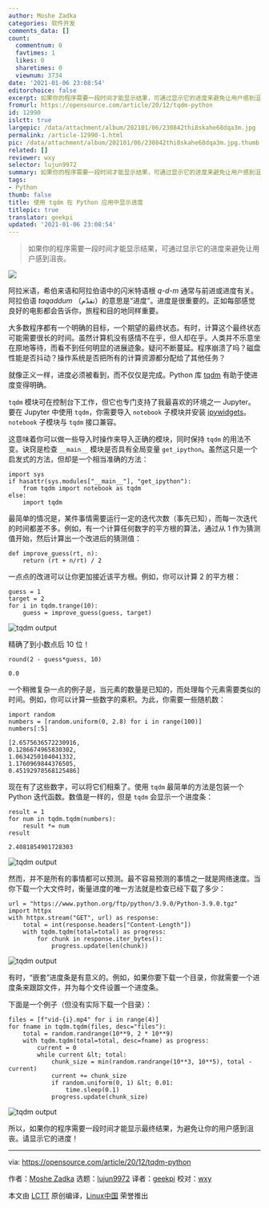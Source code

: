 ```yaml
---
author: Moshe Zadka
categories: 软件开发
comments_data: []
count:
  commentnum: 0
  favtimes: 1
  likes: 0
  sharetimes: 0
  viewnum: 3734
date: '2021-01-06 23:08:54'
editorchoice: false
excerpt: 如果你的程序需要一段时间才能显示结果，可通过显示它的进度来避免让用户感到沮丧。
fromurl: https://opensource.com/article/20/12/tqdm-python
id: 12990
islctt: true
largepic: /data/attachment/album/202101/06/230842thi8skahe68dqa3m.jpg
permalink: /article-12990-1.html
pic: /data/attachment/album/202101/06/230842thi8skahe68dqa3m.jpg.thumb.jpg
related: []
reviewer: wxy
selector: lujun9972
summary: 如果你的程序需要一段时间才能显示结果，可通过显示它的进度来避免让用户感到沮丧。
tags:
- Python
thumb: false
title: 使用 tqdm 在 Python 应用中显示进度
titlepic: true
translator: geekpi
updated: '2021-01-06 23:08:54'
---
```



> 
> 如果你的程序需要一段时间才能显示结果，可通过显示它的进度来避免让用户感到沮丧。
> 
> 
> 


![](/data/attachment/album/202101/06/230842thi8skahe68dqa3m.jpg)


阿拉米语，希伯来语和阿拉伯语中的闪米特语根 *q-d-m* 通常与前进或进度有关。阿拉伯语 *taqaddum* （تقدّم）的意思是“进度”。进度是很重要的。正如每部感觉良好的电影都会告诉你，旅程和目的地同样重要。


大多数程序都有一个明确的目标，一个期望的最终状态。有时，计算这个最终状态可能需要很长的时间。虽然计算机没有感情不在乎，但人却在乎。人类并不乐意坐在原地等待，而看不到任何明显的进展迹象。疑问不断蔓延。程序崩溃了吗？磁盘性能是否抖动？操作系统是否把所有的计算资源都分配给了其他任务？


就像正义一样，进度必须被看到，而不仅仅是完成。Python 库 [tqdm](https://pypi.org/project/tqdm/) 有助于使进度变得明确。


`tqdm` 模块可在控制台下工作，但它也专门支持了我最喜欢的环境之一 Jupyter。要在 Jupyter 中使用 `tqdm`，你需要导入 `notebook` 子模块并安装 [ipywidgets](https://opensource.com/article/20/11/daily-journal-jupyter)。`notebook` 子模块与 `tqdm` 接口兼容。


这意味着你可以做一些导入时操作来导入正确的模块，同时保持 `tqdm` 的用法不变。诀窍是检查 `__main__` 模块是否具有全局变量 `get_ipython`。虽然这只是一个启发式的方法，但却是一个相当准确的方法：



```
import sys
if hasattr(sys.modules["__main__"], "get_ipython"):
    from tqdm import notebook as tqdm
else:
    import tqdm

```

最简单的情况是，某件事情需要运行一定的迭代次数（事先已知），而每一次迭代的时间都差不多。例如，有一个计算任何数字的平方根的算法，通过从 1 作为猜测值开始，然后计算出一个改进后的猜测值：



```
def improve_guess(rt, n):
    return (rt + n/rt) / 2

```

一点点的改进可以让你更加接近该平方根。例如，你可以计算 2 的平方根：



```
guess = 1
target = 2
for i in tqdm.trange(10):
    guess = improve_guess(guess, target)

```

![tqdm output](/data/attachment/album/202101/06/230856gxlbiwlifuwpwxnz.png "tqdm output")


精确了到小数点后 10 位！



```
round(2 - guess*guess, 10)

```


```
0.0

```

一个稍微复杂一点的例子是，当元素的数量是已知的，而处理每个元素需要类似的时间。例如，你可以计算一些数字的乘积。为此，你需要一些随机数：



```
import random
numbers = [random.uniform(0, 2.8) for i in range(100)]
numbers[:5]

```


```
[2.6575636572230916,
0.1286674965830302,
1.0634250104041332,
1.1760969844376505,
0.45192978568125486]

```

现在有了这些数字，可以将它们相乘了。使用 `tqdm` 最简单的方法是包装一个 Python 迭代函数。数值是一样的，但是 `tqdm` 会显示一个进度条：



```
result = 1
for num in tqdm.tqdm(numbers):
    result *= num
result

```


```
2.4081854901728303

```

![tqdm output](/data/attachment/album/202101/06/230856i67kxl5l6lp3txcz.png "tqdm output")


然而，并不是所有的事情都可以预测。最不容易预测的事情之一就是网络速度。当你下载一个大文件时，衡量进度的唯一方法就是检查已经下载了多少：



```
url = "https://www.python.org/ftp/python/3.9.0/Python-3.9.0.tgz"
import httpx
with httpx.stream("GET", url) as response:
    total = int(response.headers["Content-Length"])
    with tqdm.tqdm(total=total) as progress:
        for chunk in response.iter_bytes():
            progress.update(len(chunk))

```

![tqdm output](/data/attachment/album/202101/06/230856e9hzma2muf01fd06.png "tqdm output")


有时，“嵌套”进度条是有意义的。例如，如果你要下载一个目录，你就需要一个进度条来跟踪文件，并为每个文件设置一个进度条。


下面是一个例子（但没有实际下载一个目录）：



```
files = [f"vid-{i}.mp4" for i in range(4)]
for fname in tqdm.tqdm(files, desc="files"):
    total = random.randrange(10**9, 2 * 10**9)
    with tqdm.tqdm(total=total, desc=fname) as progress:
        current = 0
        while current &lt; total:
            chunk_size = min(random.randrange(10**3, 10**5), total - current)
            current += chunk_size
            if random.uniform(0, 1) &lt; 0.01:
                time.sleep(0.1)
            progress.update(chunk_size)

```

![tqdm output](/data/attachment/album/202101/06/230856dxa555yt3on0v72u.png "tqdm output")


所以，如果你的程序需要一段时间才能显示最终结果，为避免让你的用户感到沮丧。请显示它的进度！




---


via: <https://opensource.com/article/20/12/tqdm-python>


作者：[Moshe Zadka](https://opensource.com/users/moshez) 选题：[lujun9972](https://github.com/lujun9972) 译者：[geekpi](https://github.com/geekpi) 校对：[wxy](https://github.com/wxy)


本文由 [LCTT](https://github.com/LCTT/TranslateProject) 原创编译，[Linux中国](https://linux.cn/) 荣誉推出